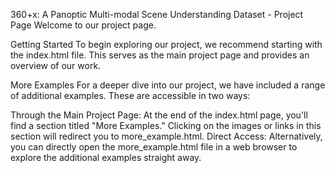 360+x: A Panoptic Multi-modal Scene Understanding Dataset - Project Page
Welcome to our project page.

Getting Started
To begin exploring our project, we recommend starting with the index.html file. This serves as the main project page and provides an overview of our work.

More Examples
For a deeper dive into our project, we have included a range of additional examples. These are accessible in two ways:

Through the Main Project Page: At the end of the index.html page, you'll find a section titled "More Examples." Clicking on the images or links in this section will redirect you to more_example.html.
Direct Access: Alternatively, you can directly open the more_example.html file in a web browser to explore the additional examples straight away.
